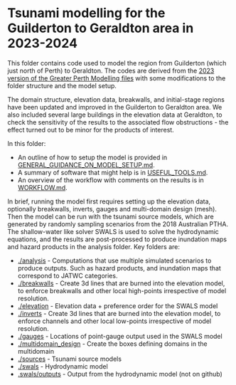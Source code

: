 # Tsunami modelling for the Guilderton to Geraldton area in 2023-2024

This folder contains code used to model the region from Guilderton (which just north of Perth) to Geraldton. The codes are derived from the [2023 version of the Greater Perth Modelling files](../greater_perth_revised2023/) with some modifications to the folder structure and the model setup. 

The domain structure, elevation data, breakwalls, and initial-stage regions have been updated and improved in the Guilderton to Geraldton area. We also included several large buildings in the elevation data at Geraldton, to check the sensitivity of the results to the associated flow obstructions - the effect turned out to be minor for the products of interest.  

In this folder:
- An outline of how to setup the model is provided in [GENERAL_GUIDANCE_ON_MODEL_SETUP.md](GENERAL_GUIDANCE_ON_MODEL_SETUP.md).
- A summary of software that might help is in [USEFUL_TOOLS.md](USEFUL_TOOLS.md).
- An overview of the workflow with comments on the results is in [WORKFLOW.md](WORKFLOW.md).

In brief, running the model first requires setting up the elevation data, optionally breakwalls, inverts, gauges and multi-domain design (mesh). Then the model can be run with the tsunami source models, which are generated by randomly sampling scenarios from the 2018 Australian PTHA. The shallow-water like solver SWALS is used to solve the hydrodynamic equations, and the results are post-processed to produce inundation maps and hazard products in the analysis folder.
Key folders are:

* [./analysis](./analysis) - Computations that use multiple simulated scenarios to produce outputs. Such as hazard products, and inundation maps that correspond to JATWC categories.
* [./breakwalls](./breakwalls) - Create 3d lines that are burned into the elevation model, to enforce breakwalls and other local high-points irrespective of model resolution.
* [./elevation](./elevation) - Elevation data + preference order for the SWALS model
* [./inverts](./inverts) - Create 3d lines that are burned into the elevation model, to enforce channels and other local low-points irrespective of model resolution.
* [./gauges](./gauges) - Locations of point-gauge output used in the SWALS model
* [./multidomain_design](./multidomain_design) - Create the boxes defining domains in the multidomain
* [./sources](./sources) - Tsunami source models
* [./swals](./swals) - Hydrodynamic model
* [.swals/outputs](./swals/outputs) - Output from the hydrodynamic model (not on github)
